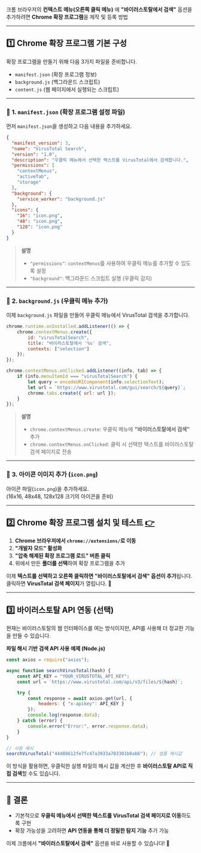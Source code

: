 크롬 브라우저의 **컨텍스트 메뉴(오른쪽 클릭 메뉴)** 에 **"바이러스토탈에서 검색"** 옵션을 추가하려면 **Chrome 확장 프로그램**을 제작 및 등록 방법

---

## 1️⃣ **Chrome 확장 프로그램 기본 구성**
확장 프로그램을 만들기 위해 다음 3가지 파일을 준비합니다.

- `manifest.json` (확장 프로그램 정보)
- `background.js` (백그라운드 스크립트)
- `content.js` (웹 페이지에서 실행되는 스크립트)

---

### 📌 **1. `manifest.json` (확장 프로그램 설정 파일)**
먼저 `manifest.json`을 생성하고 다음 내용을 추가하세요.

```json
{
  "manifest_version": 3,
  "name": "VirusTotal Search",
  "version": "1.0",
  "description": "우클릭 메뉴에서 선택한 텍스트를 VirusTotal에서 검색합니다.",
  "permissions": [
    "contextMenus",
    "activeTab",
    "storage"
  ],
  "background": {
    "service_worker": "background.js"
  },
  "icons": {
    "16": "icon.png",
    "48": "icon.png",
    "128": "icon.png"
  }
}
```

> **설명**
> - `"permissions"`: `contextMenus`를 사용하여 우클릭 메뉴를 추가할 수 있도록 설정
> - `"background"`: 백그라운드 스크립트 실행 (우클릭 감지)

---

### 📌 **2. `background.js` (우클릭 메뉴 추가)**
이제 `background.js` 파일을 만들어 우클릭 메뉴에서 VirusTotal 검색을 추가합니다.

```javascript
chrome.runtime.onInstalled.addListener(() => {
    chrome.contextMenus.create({
        id: "virusTotalSearch",
        title: "바이러스토탈에서 '%s' 검색",
        contexts: ["selection"]
    });
});

chrome.contextMenus.onClicked.addListener((info, tab) => {
    if (info.menuItemId === "virusTotalSearch") {
        let query = encodeURIComponent(info.selectionText);
        let url = `https://www.virustotal.com/gui/search/${query}`;
        chrome.tabs.create({ url: url });
    }
});
```

> **설명**
> - `chrome.contextMenus.create`: 우클릭 메뉴에 **"바이러스토탈에서 검색"** 추가
> - `chrome.contextMenus.onClicked`: 클릭 시 선택한 텍스트를 바이러스토탈 검색 페이지로 전송

---

### 📌 **3. 아이콘 이미지 추가 (`icon.png`)**
아이콘 파일(`icon.png`)을 추가하세요.  
(16x16, 48x48, 128x128 크기의 아이콘을 준비)

---

## 2️⃣ **Chrome 확장 프로그램 설치 및 테스트** [👉](web-search/)
1. **Chrome 브라우저에서 `chrome://extensions/`로 이동**
2. **"개발자 모드" 활성화**
3. **"압축 해제된 확장 프로그램 로드" 버튼 클릭**
4. 위에서 만든 **폴더를 선택**하여 확장 프로그램을 추가

이제 **텍스트를 선택하고 오른쪽 클릭하면 "바이러스토탈에서 검색" 옵션이 추가**됩니다.  
클릭하면 **VirusTotal 검색 페이지**가 열립니다. 🚀

---

## 3️⃣ **바이러스토탈 API 연동 (선택)**
현재는 바이러스토탈의 웹 인터페이스를 여는 방식이지만, API를 사용해 더 정교한 기능을 만들 수 있습니다.

**파일 해시 기반 검색 API 사용 예제 (Node.js)**
```javascript
const axios = require("axios");

async function searchVirusTotal(hash) {
    const API_KEY = "YOUR_VIRUSTOTAL_API_KEY";
    const url = `https://www.virustotal.com/api/v3/files/${hash}`;

    try {
        const response = await axios.get(url, {
            headers: { "x-apikey": API_KEY }
        });
        console.log(response.data);
    } catch (error) {
        console.error("Error:", error.response.data);
    }
}

// 사용 예시
searchVirusTotal("44d88612fe7fc47a3933a703301b8ab6"); // 샘플 해시값
```

이 방식을 활용하면, 우클릭한 실행 파일의 해시 값을 계산한 후 **바이러스토탈 API로 직접 검색**할 수도 있습니다.

---

## 🎯 **결론**
- 기본적으로 **우클릭 메뉴에서 선택한 텍스트를 VirusTotal 검색 페이지로 이동**하도록 구현
- 확장 가능성을 고려하면 **API 연동을 통해 더 정밀한 탐지 기능** 추가 가능

이제 크롬에서 **"바이러스토탈에서 검색"** 옵션을 바로 사용할 수 있습니다! 🚀  
